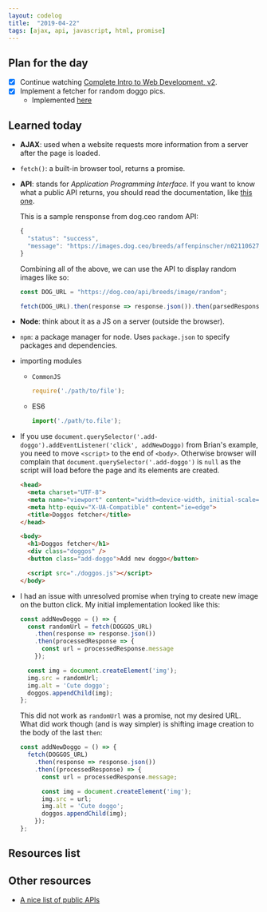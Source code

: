 ```yaml
---
layout: codelog
title:  "2019-04-22"
tags: [ajax, api, javascript, html, promise]
---
```


## Plan for the day

- [x] Continue watching [Complete Intro to Web Development, v2](https://frontendmasters.com/courses/web-development-v2/).
- [x] Implement a fetcher for random doggo pics.
  - Implemented [here](../../projects/web-dev/03-dog-ceo/index.html)

## Learned today

- **AJAX**: used when a website requests more information from a server after the page is loaded.
- `fetch()`: a built-in browser tool, returns a promise.
- **API**: stands for *Application Programming Interface*. If you want to know what a public API returns, you should read the documentation, like [this one](https://dog.ceo/dog-api/documentation/random).

  This is a sample rensponse from dog.ceo random API:

  ```javascript
  {
    "status": "success",
    "message": "https://images.dog.ceo/breeds/affenpinscher/n02110627_11783.jpg"
  }
  ```

  Combining all of the above, we can use the API to display random images like so:

  ```javascript
  const DOG_URL = "https://dog.ceo/api/breeds/image/random";

  fetch(DOG_URL).then(response => response.json()).then(parsedResponse => console.log(parsedResponse.message));
  ```

- **Node**: think about it as a JS on a server (outside the browser).
- `npm`: a package manager for node. Uses `package.json` to specify packages and dependencies.
- importing modules
  - `CommonJS`

    ```javascript
    require('./path/to/file');
    ```

  - ES6

    ```javascript
    import('./path/to.file');
    ```

- If you use `document.querySelector('.add-doggo').addEventListener('click', addNewDoggo)` from Brian's example, you need to move `<script>` to the end of `<body>`. Otherwise browser will complain that `document.querySelector('.add-doggo')` is `null` as the script will load before the page and its elements are created.

  ```html
  <head>
    <meta charset="UTF-8">
    <meta name="viewport" content="width=device-width, initial-scale=1.0">
    <meta http-equiv="X-UA-Compatible" content="ie=edge">
    <title>Doggos fetcher</title>
  </head>

  <body>
    <h1>Doggos fetcher</h1>
    <div class="doggos" />
    <button class="add-doggo">Add new doggo</button>

    <script src="./doggos.js"></script>
  </body>
  ```

- I had an issue with unresolved promise when trying to create new image on the button click. My initial implementation looked like this:

  ```javascript
  const addNewDoggo = () => {
    const randomUrl = fetch(DOGGOS_URL)
      .then(response => response.json())
      .then(processedResponse => {
        const url = processedResponse.message
      });

    const img = document.createElement('img');
    img.src = randomUrl;
    img.alt = 'Cute doggo';
    doggos.appendChild(img);
  };
  ```

  This did not work as `randomUrl` was a promise, not my desired URL. What did work though (and is way simpler) is shifting image creation to the body of the last `then`:

  ```javascript
  const addNewDoggo = () => {
    fetch(DOGGOS_URL)
      .then(response => response.json())
      .then((processedResponse) => {
        const url = processedResponse.message;

        const img = document.createElement('img');
        img.src = url;
        img.alt = 'Cute doggo';
        doggos.appendChild(img);
      });
  };
  ```

## Resources list

## Other resources

- [A nice list of public APIs](https://github.com/toddmotto/public-apis)
